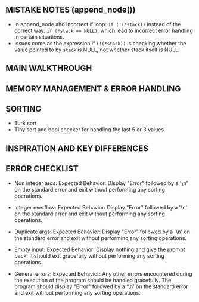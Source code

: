 ## MISTAKE NOTES (append_node())
- In append_node ahd incorrect if loop: `if (!(*stack))` instead of the correct way: `if (*stack == NULL)`, which lead to incorrect error handling in certain situations.
- Issues come as the expression if `(!(*stack))` is checking whether the value pointed to by `stack` is NULL, not whether stack itself is NULL.

## MAIN WALKTHROUGH

## MEMORY MANAGEMENT & ERROR HANDLING

## SORTING 
- Turk sort
- Tiny sort and bool checker for handling the last 5 or 3 values

## INSPIRATION AND KEY DIFFERENCES

## ERROR CHECKLIST

- Non integer args:
Expected Behavior: Display "Error" followed by a '\n' on the standard error and exit without performing any sorting operations.

- Integer overflow:
Expected Behavior: Display "Error" followed by a '\n' on the standard error and exit without performing any sorting operations.

- Duplicate args:
Expected Behavior: Display "Error" followed by a '\n' on the standard error and exit without performing any sorting operations.

- Empty input:
Expected Behavior: Display nothing and give the prompt back. It should exit gracefully without performing any sorting operations.

- General errors:
Expected Behavior: Any other errors encountered during the execution of the program should be handled gracefully. The program should display "Error" followed by a '\n' on the standard error and exit without performing any sorting operations.



